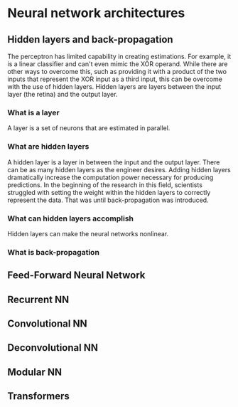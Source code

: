 # Neural network architectures

## Hidden layers and back-propagation
The perceptron has limited capability in creating estimations. For example, it is a linear classifier and can't even mimic the XOR operand. While there are other ways to overcome this, such as providing it with a product of the two inputs that represent the XOR input as a third input, this can be overcome with the use of hidden layers. Hidden layers are layers between the input layer (the retina) and the output layer. 
### What is a layer
A layer is a set of neurons that are estimated in parallel.
### What are hidden layers
A hidden layer is a layer in between the input and the output layer. There can be as many hidden layers as the engineer desires. Adding hidden layers dramatically increase the computation power necessary for producing predictions. In the beginning of the research in this field, scientists struggled with setting the weight within the hidden layers to correctly represent the data. That was until back-propagation was introduced. 

### What can hidden layers accomplish
Hidden layers can make the neural networks nonlinear.

### What is back-propagation

## Feed-Forward Neural Network

## Recurrent NN

## Convolutional NN

## Deconvolutional NN

## Modular NN

## Transformers


